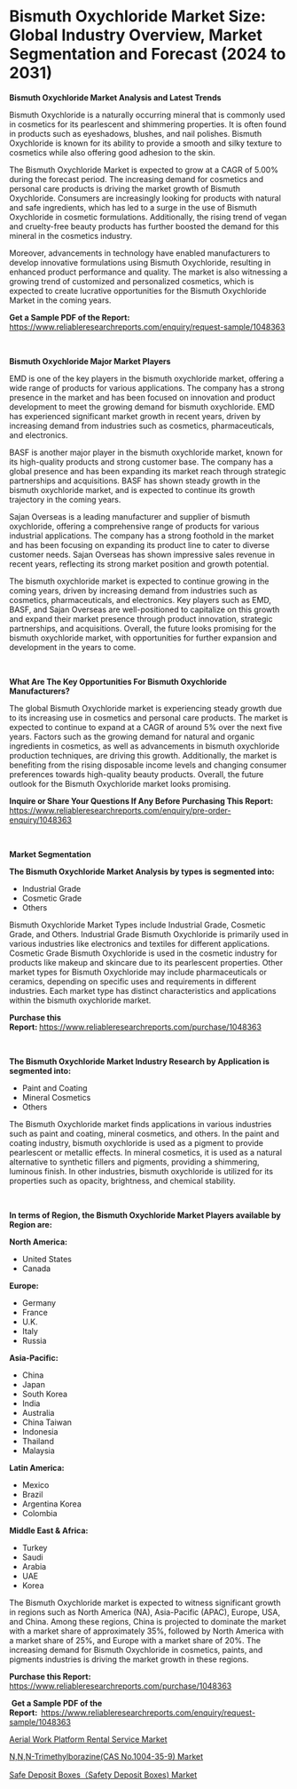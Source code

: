 <p><h1>Bismuth Oxychloride Market Size: Global Industry Overview, Market Segmentation and Forecast (2024 to 2031)</h1></p><p><strong>Bismuth Oxychloride Market Analysis and Latest Trends</strong></p>
<p><p>Bismuth Oxychloride is a naturally occurring mineral that is commonly used in cosmetics for its pearlescent and shimmering properties. It is often found in products such as eyeshadows, blushes, and nail polishes. Bismuth Oxychloride is known for its ability to provide a smooth and silky texture to cosmetics while also offering good adhesion to the skin.</p><p>The Bismuth Oxychloride Market is expected to grow at a CAGR of 5.00% during the forecast period. The increasing demand for cosmetics and personal care products is driving the market growth of Bismuth Oxychloride. Consumers are increasingly looking for products with natural and safe ingredients, which has led to a surge in the use of Bismuth Oxychloride in cosmetic formulations. Additionally, the rising trend of vegan and cruelty-free beauty products has further boosted the demand for this mineral in the cosmetics industry.</p><p>Moreover, advancements in technology have enabled manufacturers to develop innovative formulations using Bismuth Oxychloride, resulting in enhanced product performance and quality. The market is also witnessing a growing trend of customized and personalized cosmetics, which is expected to create lucrative opportunities for the Bismuth Oxychloride Market in the coming years.</p></p>
<p><strong>Get a Sample PDF of the Report:&nbsp;</strong> <a href="https://www.reliableresearchreports.com/enquiry/request-sample/1048363">https://www.reliableresearchreports.com/enquiry/request-sample/1048363</a></p>
<p>&nbsp;</p>
<p><strong>Bismuth Oxychloride Major Market Players</strong></p>
<p><p>EMD is one of the key players in the bismuth oxychloride market, offering a wide range of products for various applications. The company has a strong presence in the market and has been focused on innovation and product development to meet the growing demand for bismuth oxychloride. EMD has experienced significant market growth in recent years, driven by increasing demand from industries such as cosmetics, pharmaceuticals, and electronics.</p><p>BASF is another major player in the bismuth oxychloride market, known for its high-quality products and strong customer base. The company has a global presence and has been expanding its market reach through strategic partnerships and acquisitions. BASF has shown steady growth in the bismuth oxychloride market, and is expected to continue its growth trajectory in the coming years.</p><p>Sajan Overseas is a leading manufacturer and supplier of bismuth oxychloride, offering a comprehensive range of products for various industrial applications. The company has a strong foothold in the market and has been focusing on expanding its product line to cater to diverse customer needs. Sajan Overseas has shown impressive sales revenue in recent years, reflecting its strong market position and growth potential.</p><p>The bismuth oxychloride market is expected to continue growing in the coming years, driven by increasing demand from industries such as cosmetics, pharmaceuticals, and electronics. Key players such as EMD, BASF, and Sajan Overseas are well-positioned to capitalize on this growth and expand their market presence through product innovation, strategic partnerships, and acquisitions. Overall, the future looks promising for the bismuth oxychloride market, with opportunities for further expansion and development in the years to come.</p></p>
<p>&nbsp;</p>
<p><strong>What Are The Key Opportunities For Bismuth Oxychloride Manufacturers?</strong></p>
<p><p>The global Bismuth Oxychloride market is experiencing steady growth due to its increasing use in cosmetics and personal care products. The market is expected to continue to expand at a CAGR of around 5% over the next five years. Factors such as the growing demand for natural and organic ingredients in cosmetics, as well as advancements in bismuth oxychloride production techniques, are driving this growth. Additionally, the market is benefiting from the rising disposable income levels and changing consumer preferences towards high-quality beauty products. Overall, the future outlook for the Bismuth Oxychloride market looks promising.</p></p>
<p><strong>Inquire or Share Your Questions If Any Before Purchasing This Report:</strong> <a href="https://www.reliableresearchreports.com/enquiry/pre-order-enquiry/1048363">https://www.reliableresearchreports.com/enquiry/pre-order-enquiry/1048363</a></p>
<p>&nbsp;</p>
<p><strong>Market Segmentation</strong></p>
<p><strong>The Bismuth Oxychloride Market Analysis by types is segmented into:</strong></p>
<p><ul><li>Industrial Grade</li><li>Cosmetic Grade</li><li>Others</li></ul></p>
<p><p>Bismuth Oxychloride Market Types include Industrial Grade, Cosmetic Grade, and Others. Industrial Grade Bismuth Oxychloride is primarily used in various industries like electronics and textiles for different applications. Cosmetic Grade Bismuth Oxychloride is used in the cosmetic industry for products like makeup and skincare due to its pearlescent properties. Other market types for Bismuth Oxychloride may include pharmaceuticals or ceramics, depending on specific uses and requirements in different industries. Each market type has distinct characteristics and applications within the bismuth oxychloride market.</p></p>
<p><strong>Purchase this Report:&nbsp;</strong><a href="https://www.reliableresearchreports.com/purchase/1048363">https://www.reliableresearchreports.com/purchase/1048363</a></p>
<p>&nbsp;</p>
<p><strong>The Bismuth Oxychloride Market Industry Research by Application is segmented into:</strong></p>
<p><ul><li>Paint and Coating</li><li>Mineral Cosmetics</li><li>Others</li></ul></p>
<p><p>The Bismuth Oxychloride market finds applications in various industries such as paint and coating, mineral cosmetics, and others. In the paint and coating industry, bismuth oxychloride is used as a pigment to provide pearlescent or metallic effects. In mineral cosmetics, it is used as a natural alternative to synthetic fillers and pigments, providing a shimmering, luminous finish. In other industries, bismuth oxychloride is utilized for its properties such as opacity, brightness, and chemical stability.</p></p>
<p>&nbsp;</p>
<p><strong>In terms of Region, the Bismuth Oxychloride Market Players available by Region are:</strong></p>
<p>
    <p> <strong> North America: </strong>
        <ul>
            <li>United States</li>
            <li>Canada</li>
        </ul>
        </p> 
    <p> <strong> Europe: </strong>
        <ul>
            <li>Germany</li>
            <li>France</li>
            <li>U.K.</li>
            <li>Italy</li>
            <li>Russia</li>
        </ul>
        </p> 
    <p> <strong> Asia-Pacific: </strong>
        <ul>
            <li>China</li>
            <li>Japan</li>
            <li>South Korea</li>
            <li>India</li>
            <li>Australia</li>
            <li>China Taiwan</li>
            <li>Indonesia</li>
            <li>Thailand</li>
            <li>Malaysia</li>
        </ul>
        </p> 
    <p> <strong> Latin America: </strong>
        <ul>
            <li>Mexico</li>
            <li>Brazil</li>
            <li>Argentina Korea</li>
            <li>Colombia</li>
        </ul>
        </p> 
    <p> <strong> Middle East & Africa: </strong>
        <ul>
            <li>Turkey</li>
            <li>Saudi</li>
            <li>Arabia</li>
            <li>UAE</li>
            <li>Korea</li>
        </ul>
    </p>
    </p>
<p><p>The Bismuth Oxychloride market is expected to witness significant growth in regions such as North America (NA), Asia-Pacific (APAC), Europe, USA, and China. Among these regions, China is projected to dominate the market with a market share of approximately 35%, followed by North America with a market share of 25%, and Europe with a market share of 20%. The increasing demand for Bismuth Oxychloride in cosmetics, paints, and pigments industries is driving the market growth in these regions.</p></p>
<p><strong>Purchase this Report: </strong><a href="https://www.reliableresearchreports.com/purchase/1048363">https://www.reliableresearchreports.com/purchase/1048363</a></p>
<p>&nbsp;<strong>Get a Sample PDF of the Report:&nbsp;&nbsp;</strong><a href="https://www.reliableresearchreports.com/enquiry/request-sample/1048363">https://www.reliableresearchreports.com/enquiry/request-sample/1048363</a></p>
<p><strong></strong></p>
<p><p><a href="https://view.publitas.com/reportprime-1/aerial-work-platform-rental-service-market-size-market-share-and-global-market-analysis-report-2023-2030/">Aerial Work Platform Rental Service Market</a></p><p><a href="https://view.publitas.com/reportprime-1/n-n-n-trimethylborazine-cas-no-1004-35-9-market-size-growth-and-forecast-from-2023-2030/">N,N,N-Trimethylborazine(CAS No.1004-35-9) Market</a></p><p><a href="https://view.publitas.com/reportprime-1/global-safe-deposit-boxes-safety-deposit-boxes-market-by-types-applications-and-major-players-with-regional-growth-rate-analysis-and-development-situation-from-2023-to-2030/">Safe Deposit Boxes（Safety Deposit Boxes) Market</a></p></p>